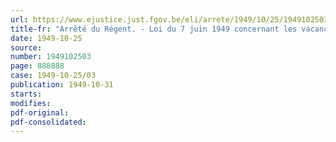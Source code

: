 ```yaml
---
url: https://www.ejustice.just.fgov.be/eli/arrete/1949/10/25/1949102503/justel
title-fr: "Arrêté du Régent. - Loi du 7 juin 1949 concernant les vacances annuelles des travailleurs salariés. - Journées de chômage résultant de l'accomplissement d'obligations syndicales. Assimilation à des journées de travail effectif"
date: 1949-10-25
source:
number: 1949102503
page: 888888
case: 1949-10-25/03
publication: 1949-10-31
starts:
modifies:
pdf-original:
pdf-consolidated:
---
```


